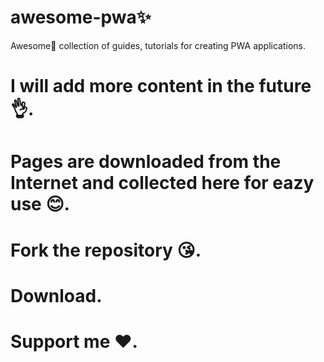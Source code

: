 # awesome-pwa✨
Awesome🌟 collection of guides, tutorials for creating PWA applications.

# I will add more content in the future 👌. 

# Pages are downloaded from the Internet and collected here for eazy use 😊. 
# Fork the repository 😘.
# Download.
# Support me ❤️. 
